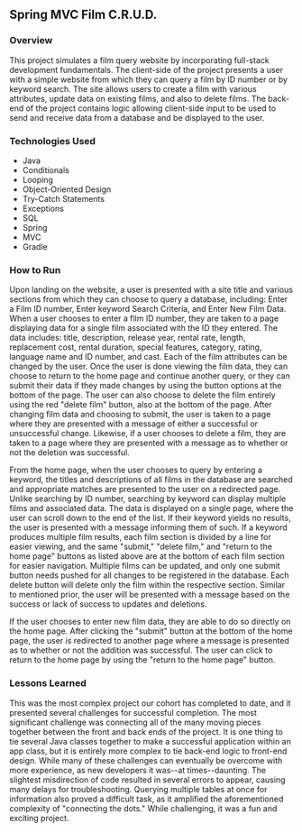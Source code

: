 ## Spring MVC Film C.R.U.D.

### Overview

This project simulates a film query website by incorporating full-stack development fundamentals. The client-side of the project presents a user with a simple website from which they can query a film by ID number or by keyword search. The site allows users to create a film with various attributes, update data on existing films, and also to delete films.  The back-end of the project contains logic allowing client-side input to be used to send and receive data from a database and be displayed to the user.  

### Technologies Used

* Java
* Conditionals
* Looping
* Object-Oriented Design
* Try-Catch Statements
* Exceptions
* SQL
* Spring
* MVC
* Gradle

### How to Run

Upon landing on the website, a user is presented with a site title and various sections from which they can choose to query a database, including: Enter a Film ID number, Enter keyword Search Criteria, and Enter New Film Data.  When a user chooses to enter a film ID number, they are taken to a page displaying data for a single film associated with the ID they entered.  The data includes: title, description, release year, rental rate, length, replacement cost, rental duration, special features, category, rating, language name and ID number, and cast.  Each of the film attributes can be changed by the user.  Once the user is done viewing the film data, they can choose to return to the home page and continue another query, or they can submit their data if they made changes by using the button options at the bottom of the page.  The user can also choose to delete the film entirely using the red "delete film" button, also at the bottom of the page.  After changing film data and choosing to submit, the user is taken to a page where they are presented with a message of either a successful or unsuccessful change.  Likewise, if a user chooses to delete a film, they are taken to a page where they are presented with a message as to whether or not the deletion was successful.  

From the home page, when the user chooses to query by entering a keyword, the titles and descriptions of all films in the database are searched and appropriate matches are presented to the user on a redirected page.  Unlike searching by ID number, searching by keyword can display multiple films and associated data.  The data is displayed on a single page, where the user can scroll down to the end of the list.  If their keyword yields no results, the user is presented with a message informing them of such.  If a keyword produces multiple film results, each film section is divided by a line for easier viewing, and the same "submit," "delete film," and "return to the home page" buttons as listed above are at the bottom of each film section for easier navigation.  Multiple films can be updated, and only one submit button needs pushed for all changes to be registered in the database.  Each delete button will delete only the film within the respective section.  Similar to mentioned prior, the user will be presented with a message based on the success or lack of success to updates and deletions.  

If the user chooses to enter new film data, they are able to do so directly on the home page.  After clicking the "submit" button at the bottom of the home page, the user is redirected to another page where a message is presented as to whether or not the addition was successful.  The user can click to return to the home page by using the "return to the home page" button.  

### Lessons Learned

This was the most complex project our cohort has completed to date, and it presented several challenges for successful completion.  The most significant challenge was connecting all of the many moving pieces together between the front and back ends of the project.  It is one thing to tie several Java classes together to make a successful application within an app class, but it is entirely more complex to tie back-end logic to front-end design.  While many of these challenges can eventually be overcome with more experience, as new developers it was--at times--daunting.  The slightest misdirection of code resulted in several errors to appear, causing many delays for troubleshooting.  Querying multiple tables at once for information also proved a difficult task, as it amplified the aforementioned complexity of "connecting the dots."  While challenging, it was a fun and exciting project.  
